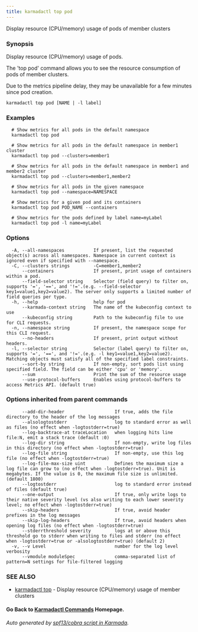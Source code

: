 ```yaml
---
title: karmadactl top pod
---
```


Display resource (CPU/memory) usage of pods of member clusters

### Synopsis

Display resource (CPU/memory) usage of pods.

 The 'top pod' command allows you to see the resource consumption of pods of member clusters.

 Due to the metrics pipeline delay, they may be unavailable for a few minutes since pod creation.

```
karmadactl top pod [NAME | -l label]
```

### Examples

```
  # Show metrics for all pods in the default namespace
  karmadactl top pod
  
  # Show metrics for all pods in the default namespace in member1 cluster
  karmadactl top pod --clusters=member1
  
  # Show metrics for all pods in the default namespace in member1 and member2 cluster
  karmadactl top pod --clusters=member1,member2
  
  # Show metrics for all pods in the given namespace
  karmadactl top pod --namespace=NAMESPACE
  
  # Show metrics for a given pod and its containers
  karmadactl top pod POD_NAME --containers
  
  # Show metrics for the pods defined by label name=myLabel
  karmadactl top pod -l name=myLabel
```

### Options

```
  -A, --all-namespaces           If present, list the requested object(s) across all namespaces. Namespace in current context is ignored even if specified with --namespace.
  -C, --clusters strings         -C=member1,member2
      --containers               If present, print usage of containers within a pod.
      --field-selector string    Selector (field query) to filter on, supports '=', '==', and '!='.(e.g. --field-selector key1=value1,key2=value2). The server only supports a limited number of field queries per type.
  -h, --help                     help for pod
      --karmada-context string   The name of the kubeconfig context to use
      --kubeconfig string        Path to the kubeconfig file to use for CLI requests.
  -n, --namespace string         If present, the namespace scope for this CLI request.
      --no-headers               If present, print output without headers.
  -l, --selector string          Selector (label query) to filter on, supports '=', '==', and '!='.(e.g. -l key1=value1,key2=value2). Matching objects must satisfy all of the specified label constraints.
      --sort-by string           If non-empty, sort pods list using specified field. The field can be either 'cpu' or 'memory'.
      --sum                      Print the sum of the resource usage
      --use-protocol-buffers     Enables using protocol-buffers to access Metrics API. (default true)
```

### Options inherited from parent commands

```
      --add-dir-header                   If true, adds the file directory to the header of the log messages
      --alsologtostderr                  log to standard error as well as files (no effect when -logtostderr=true)
      --log-backtrace-at traceLocation   when logging hits line file:N, emit a stack trace (default :0)
      --log-dir string                   If non-empty, write log files in this directory (no effect when -logtostderr=true)
      --log-file string                  If non-empty, use this log file (no effect when -logtostderr=true)
      --log-file-max-size uint           Defines the maximum size a log file can grow to (no effect when -logtostderr=true). Unit is megabytes. If the value is 0, the maximum file size is unlimited. (default 1800)
      --logtostderr                      log to standard error instead of files (default true)
      --one-output                       If true, only write logs to their native severity level (vs also writing to each lower severity level; no effect when -logtostderr=true)
      --skip-headers                     If true, avoid header prefixes in the log messages
      --skip-log-headers                 If true, avoid headers when opening log files (no effect when -logtostderr=true)
      --stderrthreshold severity         logs at or above this threshold go to stderr when writing to files and stderr (no effect when -logtostderr=true or -alsologtostderr=true) (default 2)
  -v, --v Level                          number for the log level verbosity
      --vmodule moduleSpec               comma-separated list of pattern=N settings for file-filtered logging
```

### SEE ALSO

* [karmadactl top](karmadactl_top.md)	 - Display resource (CPU/memory) usage of member clusters

#### Go Back to [Karmadactl Commands](karmadactl_index.md) Homepage.


###### Auto generated by [spf13/cobra script in Karmada](https://github.com/karmada-io/karmada/tree/master/hack/tools/genkarmadactldocs).